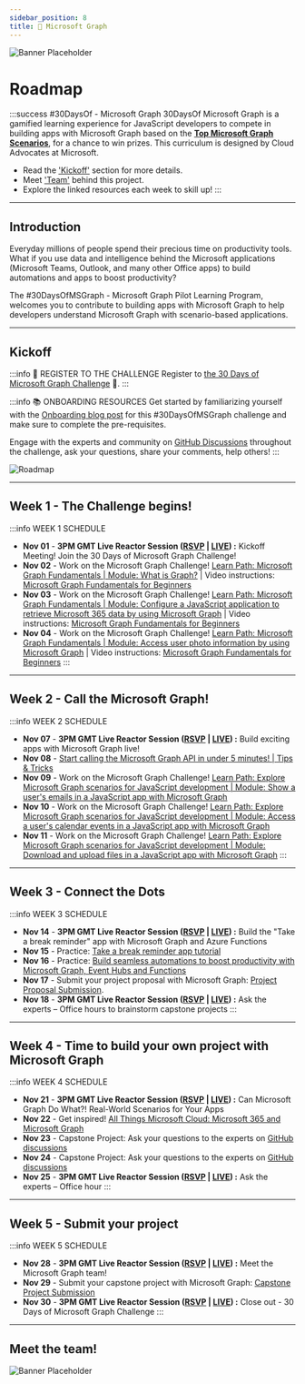 ```yaml
---
sidebar_position: 8
title: 🦒 Microsoft Graph
---
```


![Banner Placeholder](./../../static/img/banners/microsoft-graph.jpg)

# Roadmap

:::success #30DaysOf - Microsoft Graph
30DaysOf Microsoft Graph is a gamified learning experience for JavaScript developers to compete in building apps with Microsoft Graph based on the [**Top Microsoft Graph Scenarios**](https://aka.ms/30DaysOfMSGraph/Scenarios), for a chance to win prizes. This curriculum is designed by Cloud Advocates at Microsoft.

* Read the ['Kickoff'](#kickoff) section for more details.
* Meet ['Team'](#meet-the-team) behind this project.
* Explore the linked resources each week to skill up!
:::

---

## Introduction 

Everyday millions of people spend their precious time on productivity tools. What if you use data and intelligence behind the Microsoft applications (Microsoft Teams, Outlook, and many other Office apps) to build automations and apps to boost productivity?   

The #30DaysOfMSGraph - Microsoft Graph Pilot Learning Program, welcomes you to contribute to building apps with Microsoft Graph to help developers understand Microsoft Graph with scenario-based applications.

---

## Kickoff
:::info 📢 REGISTER TO THE CHALLENGE 
Register to [the 30 Days of Microsoft Graph Challenge](https://aka.ms/30DaysOfMSGraph/Register) 🚀.
:::

:::info 📚 ONBOARDING RESOURCES
Get started by familiarizing yourself with the [Onboarding blog post](https://aka.ms/30DaysOfMSGraph/Onboarding) for this #30DaysOfMSGraph challenge and make sure to complete the pre-requisites. 

Engage with the experts and community on [GitHub Discussions](https://aka.ms/30DaysOfMSGraph/GitHub/Discussions) throughout the challenge, ask your questions, share your comments, help others!
:::


![Roadmap](./../../static/img/banners/microsoft-graph-roadmap.jpg)


---

## Week 1 - The Challenge begins!

:::info WEEK 1 SCHEDULE
* **Nov 01** - **3PM GMT Live Reactor Session ([RSVP](https://aka.ms/30DaysOfMSGraph/Reactor/01) | [LIVE](https://www.youtube.com/watch?v=VkQbhmlSDuc)) :** Kickoff Meeting! Join the 30 Days of Microsoft Graph Challenge! 
* **Nov 02** - Work on the Microsoft Graph Challenge! [Learn Path: Microsoft Graph Fundamentals | Module: What is Graph?](https://docs.microsoft.com/en-us/training/modules/msgraph-intro-overview/) | Video instructions: [Microsoft Graph Fundamentals for Beginners](https://learn.microsoft.com/en-us/shows/beginners-series-to-microsoft-graph/)
* **Nov 03** - Work on the Microsoft Graph Challenge! [Learn Path: Microsoft Graph Fundamentals | Module: Configure a JavaScript application to retrieve Microsoft 365 data by using Microsoft Graph](https://docs.microsoft.com/en-us/training/modules/msgraph-javascript-app/) | Video instructions: [Microsoft Graph Fundamentals for Beginners](https://learn.microsoft.com/en-us/shows/beginners-series-to-microsoft-graph/)
* **Nov 04** - Work on the Microsoft Graph Challenge! [Learn Path: Microsoft Graph Fundamentals | Module: Access user photo information by using Microsoft Graph](https://docs.microsoft.com/en-us/training/modules/msgraph-user-photo-information/) | Video instructions: [Microsoft Graph Fundamentals for Beginners](https://learn.microsoft.com/en-us/shows/beginners-series-to-microsoft-graph/)
:::

---

## Week 2 - Call the Microsoft Graph!

:::info WEEK 2 SCHEDULE
* **Nov 07** - **3PM GMT Live Reactor Session ([RSVP](https://aka.ms/30DaysOfMSGraph/Reactor/02) | [LIVE](https://www.youtube.com/watch?v=Qx-80Snd2nw)) :** Build exciting apps with Microsoft Graph live!
* **Nov 08** - [Start calling the Microsoft Graph API in under 5 minutes! | Tips & Tricks](https://www.youtube.com/watch?v=f_3wc4UgqTI)
* **Nov 09** - Work on the Microsoft Graph Challenge! [Learn Path: Explore Microsoft Graph scenarios for JavaScript development | Module: Show a user's emails in a JavaScript app with Microsoft Graph](https://learn.microsoft.com/en-us/training/modules/msgraph-show-user-emails/)
* **Nov 10** - Work on the Microsoft Graph Challenge! [Learn Path: Explore Microsoft Graph scenarios for JavaScript development | Module: Access a user's calendar events in a JavaScript app with Microsoft Graph](https://learn.microsoft.com/en-us/training/modules/msgraph-access-user-events/)
* **Nov 11** - Work on the Microsoft Graph Challenge! [Learn Path: Explore Microsoft Graph scenarios for JavaScript development | Module: Download and upload files in a JavaScript app with Microsoft Graph](https://learn.microsoft.com/en-us/training/modules/msgraph-manage-files/)
:::

---

## Week 3 - Connect the Dots

:::info WEEK 3 SCHEDULE
* **Nov 14** - **3PM GMT Live Reactor Session ([RSVP](https://aka.ms/30DaysOfMSGraph/Reactor/03) | [LIVE](https://www.youtube.com/watch?v=PK9S_GSmJA8)) :** Build the "Take a break reminder" app with Microsoft Graph and Azure Functions
* **Nov 15** - Practice: [Take a break reminder app tutorial](https://aka.ms/TakeABreakReminder) 
* **Nov 16** - Practice: [Build seamless automations to boost productivity with Microsoft Graph, Event Hubs and Functions](https://dev.to/azure/build-seamless-automations-to-boost-productivity-with-microsoft-graph-azure-event-hubs-and-functions-1ho8)
* **Nov 17** - Submit your project proposal with Microsoft Graph: [Project Proposal Submission](https://aka.ms/30DaysOfMSGraph/Scenarios).
* **Nov 18** - **3PM GMT Live Reactor Session ([RSVP](https://aka.ms/30DaysOfMSGraph/Reactor/04) | [LIVE](https://www.youtube.com/watch?v=eRJvOdeBbBY)) :** Ask the experts – Office hours to brainstorm capstone projects
:::

---

## Week 4 - Time to build your own project with Microsoft Graph

:::info WEEK 4 SCHEDULE
* **Nov 21** - **3PM GMT Live Reactor Session ([RSVP](https://aka.ms/30DaysOfMSGraph/Reactor/05) | [LIVE](https://www.youtube.com/watch?v=5-28a796rr4)) :** Can Microsoft Graph Do What?! Real-World Scenarios for Your Apps
* **Nov 22** - Get inspired! [All Things Microsoft Cloud: Microsoft 365 and Microsoft Graph](https://www.youtube.com/watch?v=MXq-M6qRffE)
* **Nov 23** - Capstone Project: Ask your questions to the experts on [GitHub discussions](https://aka.ms/30DaysOfMSGraph/GitHub/Discussions)
* **Nov 24** - Capstone Project: Ask your questions to the experts on [GitHub discussions](https://aka.ms/30DaysOfMSGraph/GitHub/Discussions)
* **Nov 25** - **3PM GMT Live Reactor Session ([RSVP](https://aka.ms/30DaysOfMSGraph/Reactor/06) | [LIVE](https://www.youtube.com/watch?v=D8OHUhiBvz0)) :** Ask the experts – Office hour
:::

---

## Week 5 - Submit your project

:::info WEEK 5 SCHEDULE 
* **Nov 28** - **3PM GMT Live Reactor Session ([RSVP](https://aka.ms/30DaysOfMSGraph/Reactor/07) | [LIVE](https://www.youtube.com/watch?v=jxy5Uu44fgE)) :** Meet the Microsoft Graph team!
* **Nov 29** - Submit your capstone project with Microsoft Graph: [Capstone Project Submission](https://aka.ms/30DaysOfMSGraph/GitHub/ProjectSubmission)
* **Nov 30** - **3PM GMT Live Reactor Session ([RSVP](https://aka.ms/30DaysOfMSGraph/Reactor/08) | [LIVE](https://www.youtube.com/watch?v=cfcTGPYi5-E)) :** Close out - 30 Days of Microsoft Graph Challenge 
:::

---

## Meet the team!

![Banner Placeholder](./../../static/img/banners/microsoft-graph-team.jpg)

